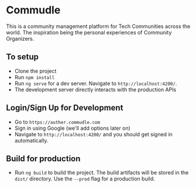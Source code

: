 
# Commudle

This is a community management platform for Tech Communities across the world. The inspiration being the personal experiences of Community Organizers. 


## To setup
- Clone the project
- Run `npm install`
- Run `ng serve` for a dev server. Navigate to `http://localhost:4200/`.
- The development server directly interacts with the production APIs


## Login/Sign Up for Development
- Go to `https://auther.commudle.com`
- Sign in using Google (we'll add options later on)
- Navigate to `http://localhost:4200/` and you should get signed in automatically.

## Build for production

- Run `ng build` to build the project. The build artifacts will be stored in the `dist/` directory. Use the `--prod` flag for a production build.
